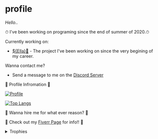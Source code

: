 # profile

*Hello..*

⏱ I've been working on programing since the end of summer of 2020.⏱ 


Currently working on:
- [${Ella}🤖](https://discord.com/oauth2/authorize?client_id=743292394237329440&scope=bot&permissions=8) - The project I've been working on since the very begining of my career.

Wanna contact me?
- Send a message to me on the [Discord Server](https://discord.gg/E35Mq64an9)

👀 Profile Infromation 👀



[![Profile](https://github-readme-stats.vercel.app/api?username=smugthekiler)](https://github.com/smugthekiler)


[![Top Langs](https://github-readme-stats.vercel.app/api/top-langs/?username=smugthekiler&layout=compact)](https://github.com/smugthekiler)

 📢 Wanna hire me for what ever reason? 📢
 
 📢 Check out my [Fiverr Page](https://www.fiverr.com/smugthekiler) for info!!  📢 

<details>
<summary>Trophies</summary>
<br />

![SmugTheKilers's trophies](https://github-profile-trophy.vercel.app/?username=smugthekiler&column=5&margin-w=7&margin-h=7)
</details>
